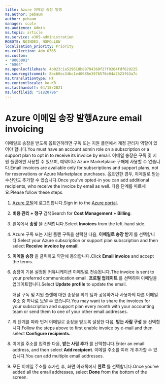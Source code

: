 ```yaml
---
title: Azure 이메일 송장 발행
ms.author: pebaum
author: pebaum
manager: scotv
ms.audience: Admin
ms.topic: article
ms.service: o365-administration
ROBOTS: NOINDEX, NOFOLLOW
localization_priority: Priority
ms.collection: Adm_O365
ms.custom:
- "9003801"
- "6864"
ms.openlocfilehash: 4b023c1a529618b89794360f27f0204fdf029225
ms.sourcegitcommit: 8bc60ec34bc1e40685e3976576e04a2623f63a7c
ms.translationtype: HT
ms.contentlocale: ko-KR
ms.lasthandoff: 04/15/2021
ms.locfileid: "51820796"
---
```

# <a name="azure-email-invoicing"></a><span data-ttu-id="55c78-102">Azure 이메일 송장 발행</span><span class="sxs-lookup"><span data-stu-id="55c78-102">Azure email invoicing</span></span>

<span data-ttu-id="55c78-103">이메일로 송장을 받도록 옵트인하려면 구독 또는 지원 플랜에서 계정 관리자 역할이 있어야 합니다.</span><span class="sxs-lookup"><span data-stu-id="55c78-103">You must have an account admin role on a subscription or a support plan to opt in to receive its invoice by email.</span></span> <span data-ttu-id="55c78-104">이메일 송장은 구독 및 지원 플랜에만 사용할 수 있으며, 예약이나 Azure Marketplace 구매에 사용할 수 없습니다.</span><span class="sxs-lookup"><span data-stu-id="55c78-104">Email invoices are available only for subscriptions and support plans, not for reservations or Azure Marketplace purchases.</span></span> <span data-ttu-id="55c78-105">옵트인한 경우, 이메일로 받는 수신인도 추가할 수 있습니다.</span><span class="sxs-lookup"><span data-stu-id="55c78-105">Once you've opted-in you can add additional recipients, who receive the invoice by email as well.</span></span> <span data-ttu-id="55c78-106">다음 단계를 따르세요.</span><span class="sxs-lookup"><span data-stu-id="55c78-106">Please follow these steps.</span></span>

1. <span data-ttu-id="55c78-107">[Azure 포털](https://portal.azure.com/)에 로그인합니다.</span><span class="sxs-lookup"><span data-stu-id="55c78-107">Sign in to the [Azure portal](https://portal.azure.com/).</span></span>
2. <span data-ttu-id="55c78-108">**비용 관리 + 청구** 검색</span><span class="sxs-lookup"><span data-stu-id="55c78-108">Search for **Cost Management + Billing**.</span></span>
3. <span data-ttu-id="55c78-109">왼쪽에서 **송장** 을 선택합니다.</span><span class="sxs-lookup"><span data-stu-id="55c78-109">Select **Invoices** from the left-hand side.</span></span>
4. <span data-ttu-id="55c78-110">Azure 구독 또는 지원 플랜 구독을 선택한 다음, **이메일로 송장 받기** 를 선택합니다.</span><span class="sxs-lookup"><span data-stu-id="55c78-110">Select your Azure subscription or support plan subscription and then select **Receive invoice by email**.</span></span>
5. <span data-ttu-id="55c78-111">**이메일 송장** 을 클릭하고 약관에 동의합니다.</span><span class="sxs-lookup"><span data-stu-id="55c78-111">Click **Email invoice** and accept the terms.</span></span>
6. <span data-ttu-id="55c78-112">송장이 기본 설정된 커뮤니케이션 이메일로 전송됩니다.</span><span class="sxs-lookup"><span data-stu-id="55c78-112">The invoice is sent to your preferred communication email.</span></span> <span data-ttu-id="55c78-113">**프로필 업데이트** 를 선택하여 이메일을 업데이트합니다.</span><span class="sxs-lookup"><span data-stu-id="55c78-113">Select **Update profile** to update the email.</span></span>  

    <span data-ttu-id="55c78-114">매달 구독 및 지원 플랜에 대한 송장을 회계 팀과 공유하거나 사용자의 다른 이메일 주소 중 하나로 보낼 수 있습니다.</span><span class="sxs-lookup"><span data-stu-id="55c78-114">You may want to share the invoices for your subscription and support plan every month with your accounting team or send them to one of your other email addresses.</span></span>  

7. <span data-ttu-id="55c78-115">위 단계를 따라 먼저 이메일로 송장을 받도록 설정한 다음, **받는 사람 구성** 을 선택합니다.</span><span class="sxs-lookup"><span data-stu-id="55c78-115">Follow the steps above to first enable invoice by e-mail and then select  **Configure recipients.**</span></span>
8. <span data-ttu-id="55c78-116">이메일 주소를 입력한 다음, **받는 사람 추가** 를 선택합니다.</span><span class="sxs-lookup"><span data-stu-id="55c78-116">Enter an email address, and then select **Add recipient**.</span></span> <span data-ttu-id="55c78-117">이메일 주소를 여러 개 추가할 수 있습니다.</span><span class="sxs-lookup"><span data-stu-id="55c78-117">You can add multiple email addresses.</span></span>
9. <span data-ttu-id="55c78-118">모든 이메일 주소를 추가한 후, 화면 아래쪽에서 **완료** 를 선택합니다.</span><span class="sxs-lookup"><span data-stu-id="55c78-118">Once you've added all the email addresses, select **Done** from the bottom of the screen.</span></span>
